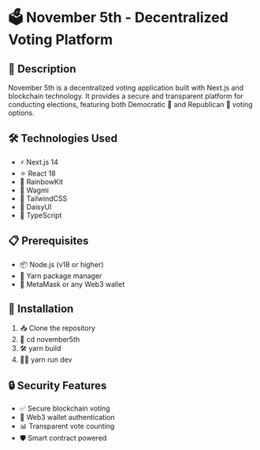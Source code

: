 # 🗳️ November 5th - Decentralized Voting Platform

## 📝 Description
November 5th is a decentralized voting application built with Next.js and blockchain technology. It provides a secure and transparent platform for conducting elections, featuring both Democratic 🔵 and Republican 🔴 voting options.

## 🛠️ Technologies Used
- ⚡ Next.js 14
- ⚛️ React 18
- 🌈 RainbowKit
- 🔗 Wagmi
- 💅 TailwindCSS
- 🎨 DaisyUI
- 📘 TypeScript

## 📋 Prerequisites
- 📦 Node.js (v18 or higher)
- 🧶 Yarn package manager
- 🦊 MetaMask or any Web3 wallet

## 🚀 Installation

1. 📥 Clone the repository
2. 📂 cd november5th
3. 🛠️ yarn build
4. 🏃‍♂️ yarn run dev 

## 🔒 Security Features
- ✅ Secure blockchain voting
- 🔐 Web3 wallet authentication
- 📊 Transparent vote counting
- 🛡️ Smart contract powered 